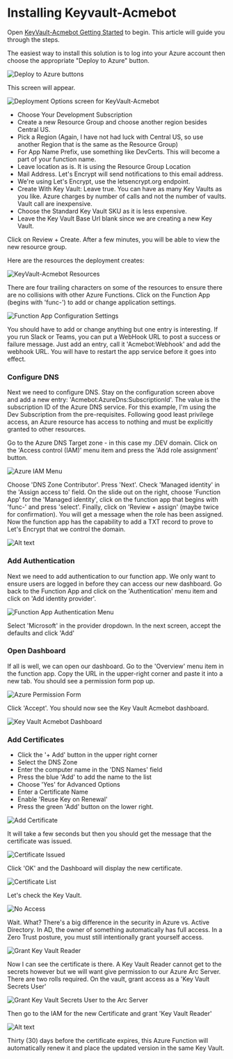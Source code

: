 # Installing Keyvault-Acmebot

Open [KeyVault-Acmebot Getting Started](https://github.com/shibayan/keyvault-acmebot/wiki/Getting-Started) to begin. This article will guide you through the steps.

The easiest way to install this solution is to log into your Azure account then choose the appropriate "Deploy to Azure" button.

![Deploy to Azure buttons](/images/DeployToAzure.png)

This screen will appear.

![Deployment Options screen for KeyVault-Acmebot](/images/DeploymentOptions.png)

- Choose Your Development Subscription
- Create a new Resource Group and choose another region besides Central US.
- Pick a Region (Again, I have not had luck with Central US, so use another Region that is the same as the Resource Group)
- For App Name Prefix, use something like DevCerts. This will become a part of your function name.
- Leave location as is. It is using the Resource Group Location
- Mail Address. Let's Encrypt will send notifications to this email address. 
- We're using Let's Encrypt, use the letsencrypt.org endpoint.
- Create With Key Vault: Leave true. You can have as many Key Vaults as you like. Azure charges by number of calls and not the number of vaults. Vault call are inexpensive.
- Choose the Standard Key Vault SKU as it is less expensive.
- Leave the Key Vault Base Url blank since we are creating a new Key Vault.

Click on Review + Create. After a few minutes, you will be able to view the new resource group.

Here are the resources the deployment creates:

![KeyVault-Acmebot Resources](/images/KeyvaultAcmebotResources.png)

There are four trailing characters on some of the resources to ensure there are no collisions with other Azure Functions. Click on the Function App (begins with 'func-') to add or change application settings.

![Function App Configuration Settings](/images/functionConfigSettings.png)

You should have to add or change anything but one entry is interesting. If you run Slack or Teams, you can put a WebHook URL to post a success or failure message. Just add an entry, call it 'Acmebot:Webhook' and add the webhook URL. You will have to restart the app service before it goes into effect.

### Configure DNS

Next we need to configure DNS. Stay on the configuration screen above and add a new entry: 'Acmebot:AzureDns:SubscriptionId'. The value is the subscription ID of the Azure DNS service. For this example, I'm using the Dev Subscription from the pre-requisites. Following good least privilege access, an Azure resource has access to nothing and must be explicitly granted to other resources.

Go to the Azure DNS Target zone - in this case my .DEV domain. Click on the 'Access control (IAM)' menu item and press the 'Add role assignment' button.

![Azure IAM Menu](/images/AzureDNSIAMMenu.png)

Choose 'DNS Zone Contributor'. Press 'Next'. Check 'Managed identity' in the 'Assign access to' field. On the slide out on the right, choose 'Function App' for the 'Managed identity', click on the function app that begins with 'func-' and press 'select'. Finally, click on 'Review + assign' (maybe twice for confirmation). You will get a message when the role has been assigned. Now the function app has the capability to add a TXT record to prove to Let's Encrypt that we control the domain.

![Alt text](images/DNSContributor.png)

### Add Authentication

Next we need to add authentication to our function app. We only want to ensure users are logged in before they can access our new dashboard. Go back to the Function App and click on the 'Authentication' menu item and click on 'Add identity provider'.

![Function App Authentication Menu](/images/functionAuthenticationMenu.png)

Select 'Microsoft' in the provider dropdown. In the next screen, accept the defaults and click 'Add'

### Open Dashboard

If all is well, we can open our dashboard. Go to the 'Overview' menu item in the function app. Copy the URL in the upper-right corner and paste it into a new tab. You should see a permission form pop up.

![Azure Permission Form](/images/GrantAppPermission.png)

Click 'Accept'. You should now see the Key Vault Acmebot dashboard.

![Key Vault Acmebot Dashboard](/images/AcmebotDashboard.png)

### Add Certificates

- Click the '+ Add' button in the upper right corner
- Select the DNS Zone
- Enter the computer name in the 'DNS Names' field
- Press the blue 'Add' to add the name to the list
- Choose 'Yes' for Advanced Options
- Enter a Certificate Name
- Enable 'Reuse Key on Renewal'
- Press the green 'Add' button on the lower right.

![Add Certificate](images/AddCertificate.png)

It will take a few seconds but then you should get the message that the certificate was issued.

![Certificate Issued](images/certificateIssued.png)

Click 'OK' and the Dashboard will display the new certificate.

![Certificate List](images/certificateList.png)

Let's check the Key Vault.

![No Access](images/noAccess.png)

Wait. What? There's a big difference in the security in Azure vs. Active Directory. In AD, the owner of something automatically has full access. In a Zero Trust posture, you must still intentionally grant yourself access.

![Grant Key Vault Reader](images/grantKeyVaultReader.png)

Now I can see the certificate is there. A Key Vault Reader cannot get to the secrets however but we will want give permission to our Azure Arc Server. There are two rolls required. On the vault, grant access as a 'Key Vault Secrets User'

![Grant Key Vault Secrets User to the Arc Server](images/grantSecretsUserToArcServer.png)

Then go to the IAM for the new Certificate and grant 'Key Vault Reader'

![Alt text](images/grantKeyVaultReaderToArcServer.png)

Thirty (30) days before the certificate expires, this Azure Function will automatically renew it and place the updated version in the same Key Vault.
